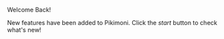 Welcome Back!

New features have been added to Pikimoni. Click the _start_ button to check what's new!
